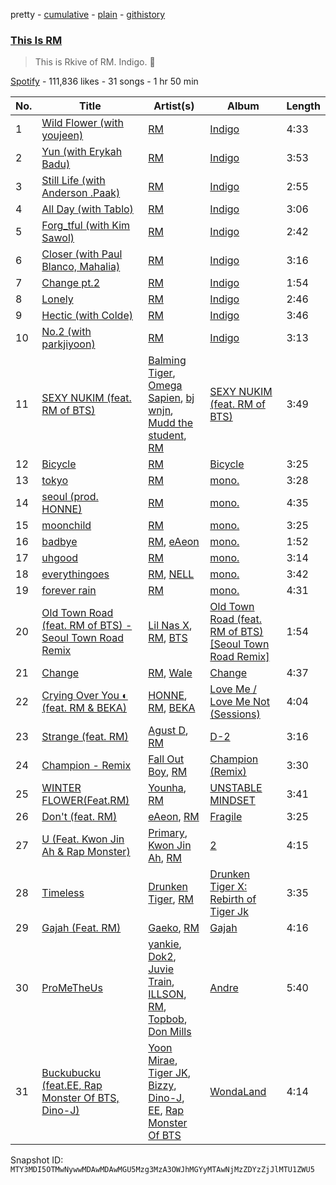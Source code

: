 pretty - [cumulative](/playlists/cumulative/37i9dQZF1DXa3GFRsPDpwq.md) - [plain](/playlists/plain/37i9dQZF1DXa3GFRsPDpwq) - [githistory](https://github.githistory.xyz/mackorone/spotify-playlist-archive/blob/main/playlists/plain/37i9dQZF1DXa3GFRsPDpwq)

### [This Is RM](https://open.spotify.com/playlist/37i9dQZF1DXa3GFRsPDpwq)

> This is Rkive of RM\. Indigo\. 💜

[Spotify](https://open.spotify.com/user/spotify) - 111,836 likes - 31 songs - 1 hr 50 min

| No. | Title | Artist(s) | Album | Length |
|---|---|---|---|---|
| 1 | [Wild Flower \(with youjeen\)](https://open.spotify.com/track/5p8ThxM2OhJ0igfxkz0Z1q) | [RM](https://open.spotify.com/artist/2auC28zjQyVTsiZKNgPRGs) | [Indigo](https://open.spotify.com/album/08HCdXZVN72S2vpIT9DKhU) | 4:33 |
| 2 | [Yun \(with Erykah Badu\)](https://open.spotify.com/track/40xpKrnumGPEvHcw1kuL9R) | [RM](https://open.spotify.com/artist/2auC28zjQyVTsiZKNgPRGs) | [Indigo](https://open.spotify.com/album/08HCdXZVN72S2vpIT9DKhU) | 3:53 |
| 3 | [Still Life \(with Anderson .Paak\)](https://open.spotify.com/track/12hD59WtTU92K1VcCXqLlw) | [RM](https://open.spotify.com/artist/2auC28zjQyVTsiZKNgPRGs) | [Indigo](https://open.spotify.com/album/08HCdXZVN72S2vpIT9DKhU) | 2:55 |
| 4 | [All Day \(with Tablo\)](https://open.spotify.com/track/40SuiVcQ5NyDk48nZSADK3) | [RM](https://open.spotify.com/artist/2auC28zjQyVTsiZKNgPRGs) | [Indigo](https://open.spotify.com/album/08HCdXZVN72S2vpIT9DKhU) | 3:06 |
| 5 | [Forg\_tful \(with Kim Sawol\)](https://open.spotify.com/track/3XKI5295qhFbwNesz3ollU) | [RM](https://open.spotify.com/artist/2auC28zjQyVTsiZKNgPRGs) | [Indigo](https://open.spotify.com/album/08HCdXZVN72S2vpIT9DKhU) | 2:42 |
| 6 | [Closer \(with Paul Blanco, Mahalia\)](https://open.spotify.com/track/5AmBIWCnsLscPSYsfCApBy) | [RM](https://open.spotify.com/artist/2auC28zjQyVTsiZKNgPRGs) | [Indigo](https://open.spotify.com/album/08HCdXZVN72S2vpIT9DKhU) | 3:16 |
| 7 | [Change pt.2](https://open.spotify.com/track/7vPMugKcYwnX9Dh7SrLFHF) | [RM](https://open.spotify.com/artist/2auC28zjQyVTsiZKNgPRGs) | [Indigo](https://open.spotify.com/album/08HCdXZVN72S2vpIT9DKhU) | 1:54 |
| 8 | [Lonely](https://open.spotify.com/track/50y0OQgar3BnwTt1pXdYsM) | [RM](https://open.spotify.com/artist/2auC28zjQyVTsiZKNgPRGs) | [Indigo](https://open.spotify.com/album/08HCdXZVN72S2vpIT9DKhU) | 2:46 |
| 9 | [Hectic \(with Colde\)](https://open.spotify.com/track/3wEr5lmE7oaC3qhCbJTY8B) | [RM](https://open.spotify.com/artist/2auC28zjQyVTsiZKNgPRGs) | [Indigo](https://open.spotify.com/album/08HCdXZVN72S2vpIT9DKhU) | 3:46 |
| 10 | [No.2 \(with parkjiyoon\)](https://open.spotify.com/track/5ky45fGKbzGYilDewlBD6Z) | [RM](https://open.spotify.com/artist/2auC28zjQyVTsiZKNgPRGs) | [Indigo](https://open.spotify.com/album/08HCdXZVN72S2vpIT9DKhU) | 3:13 |
| 11 | [SEXY NUKIM \(feat\. RM of BTS\)](https://open.spotify.com/track/1XkMxUilV0E3ChDERZJUEq) | [Balming Tiger](https://open.spotify.com/artist/6vbKIm1WsvhMMDpthYONc1), [Omega Sapien](https://open.spotify.com/artist/46KQM3HJyONaKRTbcfNPlU), [bj wnjn](https://open.spotify.com/artist/4E4TZnDHlrhclSJgeund1d), [Mudd the student](https://open.spotify.com/artist/4xHlg3Tcv7TZZzFq0aW2hQ), [RM](https://open.spotify.com/artist/2auC28zjQyVTsiZKNgPRGs) | [SEXY NUKIM \(feat\. RM of BTS\)](https://open.spotify.com/album/7osIz9TFdxYQAm4fgakanT) | 3:49 |
| 12 | [Bicycle](https://open.spotify.com/track/5zvLKLuTQvN8BzdQtOSBd3) | [RM](https://open.spotify.com/artist/2auC28zjQyVTsiZKNgPRGs) | [Bicycle](https://open.spotify.com/album/2h9WH7UD0s15x8Ho5OCs8h) | 3:25 |
| 13 | [tokyo](https://open.spotify.com/track/3RvScmBWbdbnOVMF6FMcXI) | [RM](https://open.spotify.com/artist/2auC28zjQyVTsiZKNgPRGs) | [mono.](https://open.spotify.com/album/4f9hYOZPtGfcUd1dT30G1H) | 3:28 |
| 14 | [seoul \(prod\. HONNE\)](https://open.spotify.com/track/4VcKLbECzwOQTYe3Sut6xJ) | [RM](https://open.spotify.com/artist/2auC28zjQyVTsiZKNgPRGs) | [mono.](https://open.spotify.com/album/4f9hYOZPtGfcUd1dT30G1H) | 4:35 |
| 15 | [moonchild](https://open.spotify.com/track/4fwYALz7GwmXgS8QTRjDEJ) | [RM](https://open.spotify.com/artist/2auC28zjQyVTsiZKNgPRGs) | [mono.](https://open.spotify.com/album/4f9hYOZPtGfcUd1dT30G1H) | 3:25 |
| 16 | [badbye](https://open.spotify.com/track/7L8JKDh4yB5rCcg2Rp4yvz) | [RM](https://open.spotify.com/artist/2auC28zjQyVTsiZKNgPRGs), [eAeon](https://open.spotify.com/artist/3ZSbXArE6mxOleJnsumK4u) | [mono.](https://open.spotify.com/album/4f9hYOZPtGfcUd1dT30G1H) | 1:52 |
| 17 | [uhgood](https://open.spotify.com/track/5vI1exL3zFhqFWDSL9fq5H) | [RM](https://open.spotify.com/artist/2auC28zjQyVTsiZKNgPRGs) | [mono.](https://open.spotify.com/album/4f9hYOZPtGfcUd1dT30G1H) | 3:14 |
| 18 | [everythingoes](https://open.spotify.com/track/7bSJAuXjyhlTcz5CfoNDdt) | [RM](https://open.spotify.com/artist/2auC28zjQyVTsiZKNgPRGs), [NELL](https://open.spotify.com/artist/5WY88tCMFA6J6vqSN3MmDZ) | [mono.](https://open.spotify.com/album/4f9hYOZPtGfcUd1dT30G1H) | 3:42 |
| 19 | [forever rain](https://open.spotify.com/track/0MBLKSjisnYtP4J6KYYT1T) | [RM](https://open.spotify.com/artist/2auC28zjQyVTsiZKNgPRGs) | [mono.](https://open.spotify.com/album/4f9hYOZPtGfcUd1dT30G1H) | 4:31 |
| 20 | [Old Town Road \(feat\. RM of BTS\) \- Seoul Town Road Remix](https://open.spotify.com/track/6woeVu3fVMflqen1t4N6pg) | [Lil Nas X](https://open.spotify.com/artist/7jVv8c5Fj3E9VhNjxT4snq), [RM](https://open.spotify.com/artist/2auC28zjQyVTsiZKNgPRGs), [BTS](https://open.spotify.com/artist/3Nrfpe0tUJi4K4DXYWgMUX) | [Old Town Road \(feat\. RM of BTS\) \[Seoul Town Road Remix\]](https://open.spotify.com/album/7CQho9XJ69KLTUdM9vUZyW) | 1:54 |
| 21 | [Change](https://open.spotify.com/track/4L3HQD7tbXCPpO9Ps7rgdm) | [RM](https://open.spotify.com/artist/2auC28zjQyVTsiZKNgPRGs), [Wale](https://open.spotify.com/artist/67nwj3Y5sZQLl72VNUHEYE) | [Change](https://open.spotify.com/album/1XNlRfQuMTW3IF0z0dUZgq) | 4:37 |
| 22 | [Crying Over You ◐ \(feat\. RM & BEKA\)](https://open.spotify.com/track/7AyaV1Ga66yguStIr20zsO) | [HONNE](https://open.spotify.com/artist/0Vw76uk7P8yVtTClWyOhac), [RM](https://open.spotify.com/artist/2auC28zjQyVTsiZKNgPRGs), [BEKA](https://open.spotify.com/artist/1ClmHgLorY9RUCIvsTdT7A) | [Love Me / Love Me Not \(Sessions\)](https://open.spotify.com/album/74nLAOXgk7p5ujlR5RYZ03) | 4:04 |
| 23 | [Strange \(feat\. RM\)](https://open.spotify.com/track/6x2arhzc99oGlqM82V0mnd) | [Agust D](https://open.spotify.com/artist/5RmQ8k4l3HZ8JoPb4mNsML), [RM](https://open.spotify.com/artist/2auC28zjQyVTsiZKNgPRGs) | [D\-2](https://open.spotify.com/album/1Pp8t7yn2E3rz3R7ZqPn1O) | 3:16 |
| 24 | [Champion \- Remix](https://open.spotify.com/track/6PurllVXXGL1s6UkLtzMVF) | [Fall Out Boy](https://open.spotify.com/artist/4UXqAaa6dQYAk18Lv7PEgX), [RM](https://open.spotify.com/artist/2auC28zjQyVTsiZKNgPRGs) | [Champion \(Remix\)](https://open.spotify.com/album/1VD9g6kl7AYtKRw36VoJed) | 3:30 |
| 25 | [WINTER FLOWER\(Feat.RM\)](https://open.spotify.com/track/4Eefey3uN90Abhbr47zKmC) | [Younha](https://open.spotify.com/artist/6GwM5CHqhWXzG3l5kzRSAS), [RM](https://open.spotify.com/artist/2auC28zjQyVTsiZKNgPRGs) | [UNSTABLE MINDSET](https://open.spotify.com/album/7tY3mqjeJaMr6RFJYnjI2s) | 3:41 |
| 26 | [Don't \(feat\. RM\)](https://open.spotify.com/track/6KE3Fs6LMzi4hJI3eFqyLC) | [eAeon](https://open.spotify.com/artist/3ZSbXArE6mxOleJnsumK4u), [RM](https://open.spotify.com/artist/2auC28zjQyVTsiZKNgPRGs) | [Fragile](https://open.spotify.com/album/58QwKbqqxvic4OsBubpZ6h) | 3:25 |
| 27 | [U \(Feat\. Kwon Jin Ah & Rap Monster\)](https://open.spotify.com/track/5LlgJFQLF4uXmt1nCtdyTJ) | [Primary](https://open.spotify.com/artist/4QDcs3XrA8uHUZ7Xt9Ytep), [Kwon Jin Ah](https://open.spotify.com/artist/0kRAVpQhUUArA8UnYwEdeZ), [RM](https://open.spotify.com/artist/2auC28zjQyVTsiZKNgPRGs) | [2](https://open.spotify.com/album/1H59BSWW8dygtTZv51DmbA) | 4:15 |
| 28 | [Timeless](https://open.spotify.com/track/3wRn6i5bOJPAUg9trFSRCN) | [Drunken Tiger](https://open.spotify.com/artist/1kcYSWblYWOOMVOPNgbMYI), [RM](https://open.spotify.com/artist/2auC28zjQyVTsiZKNgPRGs) | [Drunken Tiger X: Rebirth of Tiger Jk](https://open.spotify.com/album/0dSDs3V1AH4jANHJueedGV) | 3:35 |
| 29 | [Gajah \(Feat\. RM\)](https://open.spotify.com/track/6KboccKS3L0feiVQST88Ag) | [Gaeko](https://open.spotify.com/artist/0tkHE1pQ5ZCgQb8WZ0ba79), [RM](https://open.spotify.com/artist/2auC28zjQyVTsiZKNgPRGs) | [Gajah](https://open.spotify.com/album/69SDWudpzV0za05JJgU0PJ) | 4:16 |
| 30 | [ProMeTheUs](https://open.spotify.com/track/4FC4LApeNhUUhhlar4AK5r) | [yankie](https://open.spotify.com/artist/6a8KtGpAv3NHL713mcH08a), [Dok2](https://open.spotify.com/artist/0rW6fVd3yuW2CF2sLYWQtE), [Juvie Train](https://open.spotify.com/artist/2CEVA02kVlfCD2ASpvadw4), [ILLSON](https://open.spotify.com/artist/1o3mKG33qvuXI2s3HXTkYd), [RM](https://open.spotify.com/artist/2auC28zjQyVTsiZKNgPRGs), [Topbob](https://open.spotify.com/artist/3g3dSdILSVIAoi9fdWkLIz), [Don Mills](https://open.spotify.com/artist/6bIsFWNkjQvSm5P4rqlxKn) | [Andre](https://open.spotify.com/album/3c8EwsM7c6Ek2JPrf2b1VV) | 5:40 |
| 31 | [Buckubucku \(feat.EE, Rap Monster Of BTS, Dino\-J\)](https://open.spotify.com/track/4e3DIkvwzyWu3ZpZFZJb5o) | [Yoon Mirae](https://open.spotify.com/artist/1Do4bSzfUl0KWL9r1fITu0), [Tiger JK](https://open.spotify.com/artist/11S00dFcvNvJahis8MTGMD), [Bizzy](https://open.spotify.com/artist/4w7y9BkDnf9hhjzQH6Br41), [Dino\-J](https://open.spotify.com/artist/7EZqgfXkH28R2lDju3Shk5), [EE](https://open.spotify.com/artist/4CzDpmJ3sq9cUDMX0p1g3E), [Rap Monster Of BTS](https://open.spotify.com/artist/3WZx1tUs9T3w2ovq2GjgGu) | [WondaLand](https://open.spotify.com/album/58CvWtN9NU9MS80uPB026O) | 4:14 |

Snapshot ID: `MTY3MDI5OTMwNywwMDAwMDAwMGU5Mzg3MzA3OWJhMGYyMTAwNjMzZDYzZjJlMTU1ZWU5`
